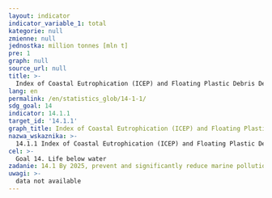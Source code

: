 ```yaml
---
layout: indicator
indicator_variable_1: total
kategorie: null
zmienne: null
jednostka: million tonnes [mln t]
pre: 1
graph: null
source_url: null
title: >-
  Index of Coastal Eutrophication (ICEP) and Floating Plastic Debris Density
lang: en
permalink: /en/statistics_glob/14-1-1/
sdg_goal: 14
indicator: 14.1.1
target_id: '14.1.1'
graph_title: Index of Coastal Eutrophication (ICEP) and Floating Plastic Debris Density
nazwa_wskaznika: >-
  14.1.1 Index of Coastal Eutrophication (ICEP) and Floating Plastic Debris Density
cel: >-
  Goal 14. Life below water
zadanie: 14.1 By 2025, prevent and significantly reduce marine pollution of all kinds, in particular from land-based activities, including marine debris and nutrient pollution
uwagi: >-
  data not available
---
```

